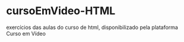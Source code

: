 # cursoEmVideo-HTML
exercícios das aulas do curso de html, disponibilizado pela plataforma Curso em Vídeo
